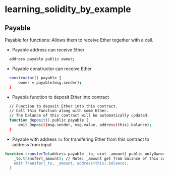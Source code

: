 # learning_solidity_by_example

## Payable

Payable for functions: Allows them to receive Ether together with a call.

- Payable address can receive Ether

```sh
  address payable public owner;
```

- Payable constructor can receive Ether

```sh
  constructor() payable {
      owner = payable(msg.sender);
  }
```

- Payable function to deposit Ether into contract

```sh
  // Function to deposit Ether into this contract.
  // Call this function along with some Ether.
  // The balance of this contract will be automatically updated.
  function deposit() public payable {
      emit Deposit(msg.sender, msg.value, address(this).balance);
  }
```

- Payable with address `to` for transfering Ether from this contract to address from input

```sh
function transferTo(address payable _to, uint _amount) public onlyOwner {
    _to.transfer(_amount); // Note: _amount get from balance of this contract's address, NOT from owner (***)
    emit Transfer(_to, _amount, address(this).balance);
  }
```
